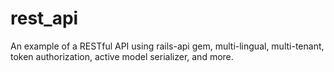 rest_api
========

An example of a RESTful API using rails-api gem, multi-lingual, multi-tenant, token authorization, active model serializer, and more.
